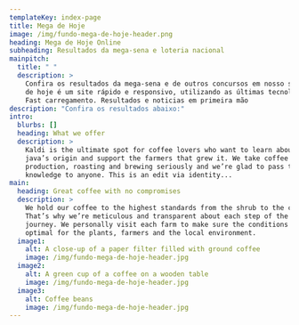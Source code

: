 ```yaml
---
templateKey: index-page
title: Mega de Hoje
image: /img/fundo-mega-de-hoje-header.png
heading: Mega de Hoje Online
subheading: Resultados da mega-sena e loteria nacional
mainpitch:
  title: " "
  description: >
    Confira os resultados da mega-sena e de outros concursos em nosso site. Mega
    de hoje é um site rápido e responsivo, utilizando as últimas tecnologias de
    Fast carregamento. Resultados e noticias em primeira mão
description: "Confira os resultados abaixo:"
intro:
  blurbs: []
  heading: What we offer
  description: >
    Kaldi is the ultimate spot for coffee lovers who want to learn about their
    java’s origin and support the farmers that grew it. We take coffee
    production, roasting and brewing seriously and we’re glad to pass that
    knowledge to anyone. This is an edit via identity...
main:
  heading: Great coffee with no compromises
  description: >
    We hold our coffee to the highest standards from the shrub to the cup.
    That’s why we’re meticulous and transparent about each step of the coffee’s
    journey. We personally visit each farm to make sure the conditions are
    optimal for the plants, farmers and the local environment.
  image1:
    alt: A close-up of a paper filter filled with ground coffee
    image: /img/fundo-mega-de-hoje-header.jpg
  image2:
    alt: A green cup of a coffee on a wooden table
    image: /img/fundo-mega-de-hoje-header.jpg
  image3:
    alt: Coffee beans
    image: /img/fundo-mega-de-hoje-header.jpg
---
```

